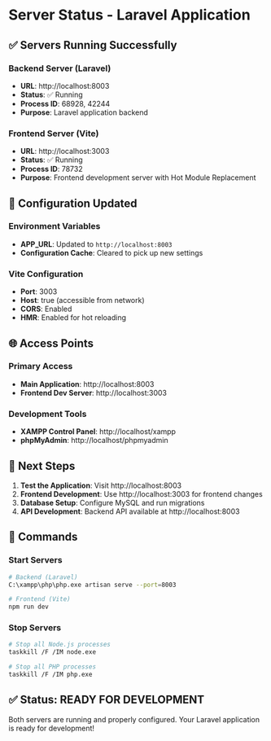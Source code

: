 # Server Status - Laravel Application

## ✅ Servers Running Successfully

### Backend Server (Laravel)
- **URL**: http://localhost:8003
- **Status**: ✅ Running
- **Process ID**: 68928, 42244
- **Purpose**: Laravel application backend

### Frontend Server (Vite)
- **URL**: http://localhost:3003
- **Status**: ✅ Running
- **Process ID**: 78732
- **Purpose**: Frontend development server with Hot Module Replacement

## 🔧 Configuration Updated

### Environment Variables
- **APP_URL**: Updated to `http://localhost:8003`
- **Configuration Cache**: Cleared to pick up new settings

### Vite Configuration
- **Port**: 3003
- **Host**: true (accessible from network)
- **CORS**: Enabled
- **HMR**: Enabled for hot reloading

## 🌐 Access Points

### Primary Access
- **Main Application**: http://localhost:8003
- **Frontend Dev Server**: http://localhost:3003

### Development Tools
- **XAMPP Control Panel**: http://localhost/xampp
- **phpMyAdmin**: http://localhost/phpmyadmin

## 📝 Next Steps

1. **Test the Application**: Visit http://localhost:8003
2. **Frontend Development**: Use http://localhost:3003 for frontend changes
3. **Database Setup**: Configure MySQL and run migrations
4. **API Development**: Backend API available at http://localhost:8003

## 🚀 Commands

### Start Servers
```bash
# Backend (Laravel)
C:\xampp\php\php.exe artisan serve --port=8003

# Frontend (Vite)
npm run dev
```

### Stop Servers
```bash
# Stop all Node.js processes
taskkill /F /IM node.exe

# Stop all PHP processes
taskkill /F /IM php.exe
```

## ✅ Status: READY FOR DEVELOPMENT

Both servers are running and properly configured. Your Laravel application is ready for development! 